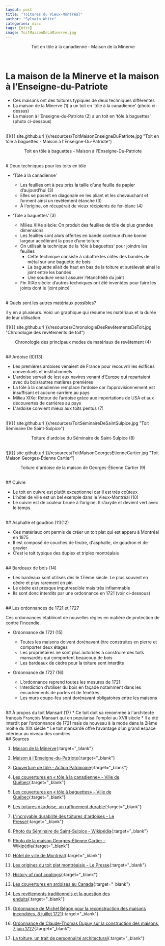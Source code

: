 ```yaml
---
layout: post
title: "Toitures du Vieux-Montréal"
author: "Sylvain White"
categories: misc
tags: [misc]
image: ToitMaisonDeLaMinerve.jpg
---
```

<p style="text-align: center;">Toit en tôle à la canadienne - Maison de la Minerve</p>
<br/>

# La maison de la Minerve et la maison à l’Enseigne-du-Patriote

* Ces maisons ont des toitures typiques de deux techniques différentes
* La maison de la Minerve (1) a un toit en ‘tôle à la canadienne’ (photo ci-dessus)
* La maison à l’Enseigne-du-Patriote (2) a un toit en ‘tôle à baguettes’ (photo ci-dessous)

<br/>
![]({{ site.github.url }}/resources/ToitMaisonEnseigneDuPatriote.jpg "Toit en tôle à baguettes - Maison à l'Enseigne-Du-Patriote")

<p style="text-align: center;">Toit en tôle à baguettes - Maison à l'Enseigne-Du-Patriote</p>

<br/>
# Deux techniques pour les toits en tôle

* ‘Tôle à la canadienne’
    * Les feuilles ont à peu près la taille d’une feuille de papier d’aujourd’hui (3)
    * Elles se posent en diagonale en les pliant et les chevauchant et forment ainsi un revêtement étanche (3)
    * À l'origine, on récupérait de vieux récipients de fer-blanc (4)

* ‘Tôle à baguettes’ (3)

    * Milieu XIXe siècle: On produit des feuilles de tôle de plus grandes dimensions
    * Les feuilles sont alors offertes en bande continue d’une bonne largeur accélérant la pose d’une toiture
    * On utilisait la technique de la ‘tôle à baguettes’ pour joindre les feuilles 
        * Cette technique consiste à rabattre les côtés des bandes de métal sur une baguette de bois
        * La baguette allait de haut en bas de la toiture et surélevait ainsi le joint entre les bandes 
        * Une soudure venait assurer l’étanchéité du joint 
    * Fin XIXe siècle: d’autres techniques ont été inventées pour faire les joints dont le ‘joint pincé’

<br/>
# Quels sont les autres matériaux possibles?

Il y en a plusieurs. Voici un graphique qui résume les matériaux et la durée de leur utilisation.

![]({{ site.github.url }}/resources/ChronologieDesRevêtementsDeToit.jpg "Chronologie des revêtements de toit")

<p style="text-align: center;">Chronologie des principaux modes de matériaux de revêtement (4)</p>

<br/>
## Ardoise (6)(13)

* Les premières ardoises venaient de France pour recouvrir les édifices conventuels et institutionnels
 * L'ardoise servait de lest aux navires venant d’Europe qui repartaient avec du bois/autres matières premières
 * La tôle à la canadienne remplace l’ardoise car l’approvisionnement est insuffisant et aucune carrière au pays
 * Milieu XIXe: Retour de l’ardoise grâce aux importations de USA et aux découvertes de carrières au pays
 * L'ardoise convient mieux aux toits pentus (7)

<br/>
![]({{ site.github.url }}/resources/ToitSéminaireDeSaintSulpice.jpg "Toit Séminaire De Saint-Sulpice")

<p style="text-align: center;">Toiture d'ardoise du Séminaire de Saint-Sulpice (8)</p>

<br/>
![]({{ site.github.url }}/resources/ToitMaisonGeorgesEtienneCartier.jpg "Toit Maison Georges-Étienne Cartier")

<p style="text-align: center;">Toiture d'ardoise de la maison de Georges-Étienne Cartier (9)</p>

<br/>
## Cuivre

* Le toit en cuivre est plutôt exceptionnel car il est très coûteux
* L’hôtel de ville est un bel exemple dans le Vieux-Montréal (10)
* Le cuivre est de couleur brune à l’origine. Il s’oxyde et devient vert avec le temps

<br/>
## Asphalte et goudron (11)(12)

* Ces matériaux ont permis de créer un toit plat qui est apparu à Montréal en 1875 
* Il est composé de couches de feutre, d'asphalte, de goudron et de gravier 
* C’est le toit typique des duplex et triplex montréalais

<br/>
## Bardeaux de bois (14)

* Les bardeaux sont utilisés dès le 17ième siècle. Le plus souvent en cèdre et plus rarement en pin
* Le cèdre est presque imputrescible mais très inflammable
* Ils sont donc interdits par une ordonnance en 1721 (voir ci-dessous)

<br/>
## Les ordonnances de 1721 et 1727

Ces ordonnances établiront de nouvelles règles en matière de protection de contre l'incendie.

* Ordonnance de 1721 (15)
    * Toutes les maisons doivent dorénavant être construites en pierre et comporter deux étages
    * Les propriétaires ne sont plus autorisés à construire des toits mansardés qui comportent beaucoup de bois
    * Les bardeaux de cèdre pour la toiture sont interdits

* Ordonnance de 1727 (16)
    * L’ordonnance reprend toutes les mesures de 1721 
    * Interdiction d’utiliser du bois en façade notamment dans les encadrements de portes et de fenêtres
    * Les murs coupe-feu sont dorénavant obligatoires entre les maisons

<br/>
## À propos du toit Mansart (17)
* Ce toit doit sa renommée à l'architecte français François Mansart qui en popularisa l'emploi au XVII siècle
* Il a été interdit par l’ordonnance de 1721 mais de nouveau à la mode dans la 2ième moitié du XIX siècle
* Le toit mansardé offre l’avantage d’un grand espace intérieur au niveau des combles 

<br/>
## Sources

1. [Maison de la Minerve](https://www.vieux.montreal.qc.ca/inventaire/fiches/fiche_bat.php?sec=e&num=3){:target="_blank"}

2. [Maison à l'Enseigne-du-Patriote](https://www.vieux.montreal.qc.ca/inventaire/fiches/fiche_bat.php?sec=e&num=9){:target="_blank"}

3. [Couverture de tôle - Action Patrimoine](https://actionpatrimoine.ca/outils/fiches-techniques/couverture-de-tole-2/){:target="_blank"}

4. [Les couvertures en « tôle à la canadienne» - Ville de Québec](https://www.ville.quebec.qc.ca/citoyens/propriete/docs/patrimoine/guide_tech02.pdf){:target="_blank"}

5. [Les couvertures en « tôle à baguettes» - Ville de Québec](https://www.ville.quebec.qc.ca/citoyens/propriete/docs/patrimoine/guide_tech03.pdf){:target="_blank"}

6. [Les toitures d’ardoise, un raffinement durable](https://www.erudit.org/fr/revues/continuite/1996-n68-continuite1054908/17208ac/){:target="_blank"}

7. [L'incroyable durabilité des toitures d'ardoises - Le Presse](https://www.lapresse.ca/maison/immobilier/conseils/201711/16/01-5143777-lincroyable-durabilite-des-toitures-dardoises.php){:target="_blank"}

8. [Photo du Séminaire de Saint-Sulpice - Wikipédia](https://fr.wikipedia.org/wiki/Vieux_S%C3%A9minaire_de_Saint-Sulpice#/media/Fichier:Montr%C3%A9al_-_Vieux_S%C3%A9minaire_de_Saint-Sulpice_20170814-02.jpg){:target="_blank"}

9. [Photo de la maison Georges-Étienne Cartier - Wikipédia](https://fr.wikipedia.org/wiki/Fichier:Maison_George-%C3%89tienne_Cartier.JPG){:target="_blank"}

10. [Hôtel de ville de Montréal](https://www.vieux.montreal.qc.ca/inventaire/fiches/fiche_bat.php?num=8&sec=a){:target="_blank"}

11. [Les origines du toit plat montréalais - Le Presse](https://www.lapresse.ca/maison/architecture/maisons/200710/17/01-871031-les-origines-du-toit-plat-montrealais.php){:target="_blank"}

12. [History of roof coatings](https://www.roofcoatings.org/history-of-roof-coatings/){:target="_blank"}

13. [Les couvertures en ardoises au Canada](http://parkscanadahistory.com/series/saah/slateroofing-fr.pdf){:target="_blank"}

14. [Les revêtements traditionnels et la question des enduits](https://www.erudit.org/en/journals/continuite/1983-n19-continuite1050487/18473ac.pdf){:target="_blank"}

15. [Ordonnance de Michel Bégon pour la reconstruction des maisons incendiées, 8 juillet 1721](https://www.canadianmysteries.ca/sites/angelique/contexte/laville/feu/2257fr.html){:target="_blank"}

16. [Ordonnance de Claude-Thomas Dupuy sur la construction des maisons, 7 juin 1727](https://www.canadianmysteries.ca/sites/angelique/contexte/laville/feu/2251fr.html){:target="_blank"}

17. [La toiture, un trait de personnalité architectural](https://www.erudit.org/fr/revues/continuite/1995-n63-continuite1052593/17290ac.pdf){:target="_blank"}





